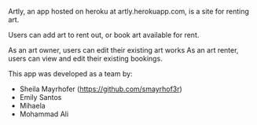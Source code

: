 Artly, an app hosted on heroku at artly.herokuapp.com, is a site for renting art. 

Users can add art to rent out, or book art available for rent. 

As an art owner, users can edit their existing art works
As an art renter, users can view and edit their existing bookings. 

This app was developed as a team by:

- Sheila Mayrhofer (https://github.com/smayrhof3r)
- Emily Santos
- Mihaela
- Mohammad Ali
